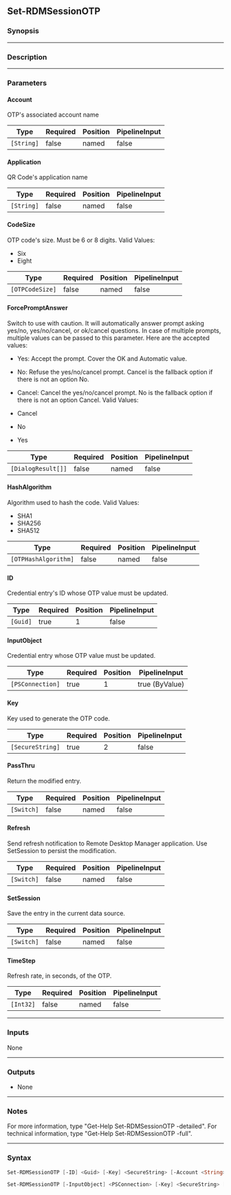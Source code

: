 Set-RDMSessionOTP
-----------------

### Synopsis

---

### Description

---

### Parameters
#### **Account**
OTP's associated account name

|Type      |Required|Position|PipelineInput|
|----------|--------|--------|-------------|
|`[String]`|false   |named   |false        |

#### **Application**
QR Code's application name

|Type      |Required|Position|PipelineInput|
|----------|--------|--------|-------------|
|`[String]`|false   |named   |false        |

#### **CodeSize**
OTP code's size. Must be 6 or 8 digits.
Valid Values:

* Six
* Eight

|Type           |Required|Position|PipelineInput|
|---------------|--------|--------|-------------|
|`[OTPCodeSize]`|false   |named   |false        |

#### **ForcePromptAnswer**
Switch to use with caution. It will automatically answer prompt asking yes/no, yes/no/cancel, or ok/cancel questions. In case of multiple prompts, multiple values can be passed to this parameter. Here are the accepted values:
* Yes: Accept the prompt. Cover the OK and Automatic value.
* No: Refuse the yes/no/cancel prompt. Cancel is the fallback option if there is not an option No.
* Cancel: Cancel the yes/no/cancel prompt. No is the fallback option if there is not an option Cancel.
Valid Values:

* Cancel
* No
* Yes

|Type              |Required|Position|PipelineInput|
|------------------|--------|--------|-------------|
|`[DialogResult[]]`|false   |named   |false        |

#### **HashAlgorithm**
Algorithm used to hash the code.
Valid Values:

* SHA1
* SHA256
* SHA512

|Type                |Required|Position|PipelineInput|
|--------------------|--------|--------|-------------|
|`[OTPHashAlgorithm]`|false   |named   |false        |

#### **ID**
Credential entry's ID whose OTP value must be updated.

|Type    |Required|Position|PipelineInput|
|--------|--------|--------|-------------|
|`[Guid]`|true    |1       |false        |

#### **InputObject**
Credential entry whose OTP value must be updated.

|Type            |Required|Position|PipelineInput |
|----------------|--------|--------|--------------|
|`[PSConnection]`|true    |1       |true (ByValue)|

#### **Key**
Key used to generate the OTP code.

|Type            |Required|Position|PipelineInput|
|----------------|--------|--------|-------------|
|`[SecureString]`|true    |2       |false        |

#### **PassThru**
Return the modified entry.

|Type      |Required|Position|PipelineInput|
|----------|--------|--------|-------------|
|`[Switch]`|false   |named   |false        |

#### **Refresh**
Send refresh notification to Remote Desktop Manager application. Use SetSession to persist the modification.

|Type      |Required|Position|PipelineInput|
|----------|--------|--------|-------------|
|`[Switch]`|false   |named   |false        |

#### **SetSession**
Save the entry in the current data source.

|Type      |Required|Position|PipelineInput|
|----------|--------|--------|-------------|
|`[Switch]`|false   |named   |false        |

#### **TimeStep**
Refresh rate, in seconds, of the OTP.

|Type     |Required|Position|PipelineInput|
|---------|--------|--------|-------------|
|`[Int32]`|false   |named   |false        |

---

### Inputs
None

---

### Outputs
* None

---

### Notes
For more information, type "Get-Help Set-RDMSessionOTP -detailed". For technical information, type "Get-Help Set-RDMSessionOTP -full".

---

### Syntax
```PowerShell
Set-RDMSessionOTP [-ID] <Guid> [-Key] <SecureString> [-Account <String>] [-Application <String>] [-TimeStep <Int32>] [-CodeSize <Six | Eight>] [-HashAlgorithm <SHA1 | SHA256 | SHA512>] [-PassThru] [-Refresh] [-SetSession] [-ForcePromptAnswer <Cancel | No | Yes>] [<CommonParameters>]
```
```PowerShell
Set-RDMSessionOTP [-InputObject] <PSConnection> [-Key] <SecureString> [-Account <String>] [-Application <String>] [-TimeStep <Int32>] [-CodeSize <Six | Eight>] [-HashAlgorithm <SHA1 | SHA256 | SHA512>] [-PassThru] [-Refresh] [-SetSession] [-ForcePromptAnswer <Cancel | No | Yes>] [<CommonParameters>]
```
